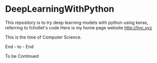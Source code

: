 # DeepLearningWithPython

This repository is to try deep learning models with python using keras, referring to fchollet's code
Here is my home page website http://liyc.xyz

This is the time of Computer Science.

End - to - End

To be Continued
